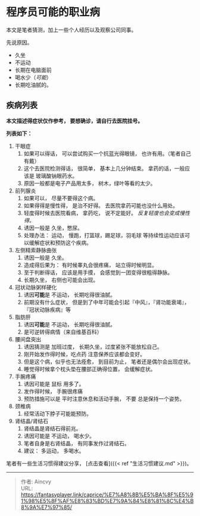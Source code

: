 # 程序员可能的职业病


本文是笔者猜测，加上一些个人经历以及观察公司同事。

先说原因。

- 久坐
- 不运动
- 长期在电脑面前
- 喝水少（*可能*）
- 长期吃油腻的。



## 疾病列表

**本文描述得症状仅作参考， 要想确诊，请自行去医院挂号。**

**列表如下：**

1. 干眼症
   1. 如果可以得话， 可以尝试购买一个抗蓝光得眼镜， 也许有用。（笔者自己有戴）
   2. 这个去医院检测得话， 很简单， 基本上几分钟结束。  拿药的话，一般应该是 玻璃酸钠眼药水。
   3. 原因一般都是电子产品用太多， 树木，绿叶等看的太少。
2. 前列腺炎
   1. 如果可以， 尽量不要得这个病。  
   2. 如果得得是慢性得， 是治不好得。  去医院拿药可能也没什么用处。
   3. 轻度得时候去医院看病， 拿药吃， 说不定能好。 *反复轻度也会变成慢性得。*
   4. 诱因一般是 久坐，憋尿。
   5. 处理办法： 运动， 慢跑，打篮球，踢足球，羽毛球 等持续性运动应该可以缓解症状和预防这个疾病。
3. 左侧精索静脉曲张
   1. 诱因一般是 久坐。
   2. 造成得后果为： 有时候睾丸会很疼痛， 站立得时候明显。
   3. 至于判断得话， 应该是用手摸， 会感觉到一团变得很粗得静脉。
   4. 长期久坐， 右侧也可能会出现。
4. 冠状动脉粥样硬化
   1. 诱因**可能**是 不运动， 长期吃得很油腻。
   2. 前期没有什么症状， 但是到了中年可能会引起『中风』，『肾功能衰竭』，『冠状动脉疾病』等
5. 脂肪肝
   1. 诱因**可能**是 不运动， 长期吃得很油腻。
   2. 是可逆转得病情（来自维基百科）
6. 腰间盘突出
   1. 诱因猜测是 加班过度， 长期久坐，过度紧张不能放松自己。
   2. 刚开始发作得时候，吃点药 注意保养应该都会变好。 
   3. 但是这个病，似乎也无法痊愈， 到目前为止， 笔者还是偶尔会出现症状。
   4. 睡觉得时候拿个枕头垫在腰部正确得位置， 会缓解症状。
7. 手腕疼痛
   1. 诱因可能是 鼠标 用多了。
   2. 发作得时候， 手腕很疼痛
   3. 预防措施可以是 平时注意休息和活动手腕， 不要 总是保持一个姿势。
8. 颈椎病
   1. 经常活动下脖子可能能预防。
9. 肾结晶/肾结石
   1. 肾结晶是肾结石得前兆。
   2. 诱因可能是 不运动， 喝水少。
   3. 笔者自身是右肾结晶， 有同事发作过肾结石。
   4. 建议： 多运动， 多喝水。



笔者有一些生活习惯得建议分享， [点击查看]({{< ref "生活习惯建议.md" >}})。



---

> 作者: Aincvy  
> URL: https://fantasyplayer.link/caprice/%E7%A8%8B%E5%BA%8F%E5%91%98%E5%8F%AF%E8%83%BD%E7%9A%84%E8%81%8C%E4%B8%9A%E7%97%85/  

